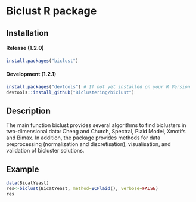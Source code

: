 
<!-- README.md is generated from README.Rmd. Please edit that file -->
Biclust R package
=================

Installation
------------

#### Release (1.2.0)

``` r
install.packages("biclust")
```

#### Development (1.2.1)

``` r
install.packages("devtools") # If not yet installed on your R Version
devtools::install_github("Biclustering/biclust")
```

Description
-----------

The main function biclust provides several algorithms to find biclusters in two-dimensional data: Cheng and Church, Spectral, Plaid Model, Xmotifs and Bimax. In addition, the package provides methods for data preprocessing (normalization and discretisation), visualisation, and validation of bicluster solutions.

Example
-------

``` r
data(BicatYeast)
res<-biclust(BicatYeast, method=BCPlaid(), verbose=FALSE)
res
```
